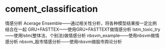 # coment_classification
情感分析
Acerage Ensemble——通过相关性分析，将各种模型结果按一定比例结合在一起
GRU+FASTTEX——使用GRU+FASTTEXT做情感分析
lstm_toxic_try——使用lstm(整体法、个别法)做情感分析
nbsvm_example——使用nbsvm做情感分析
nbsvm_股市情感分析——使用nbsvm做股市舆论分析
